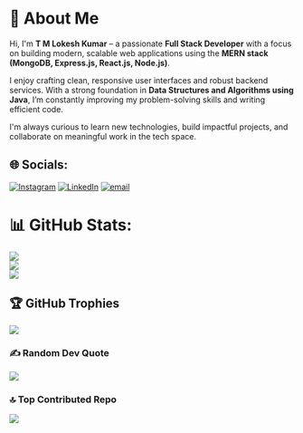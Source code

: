 # 💫 About Me  
Hi, I'm **T M Lokesh Kumar** – a passionate **Full Stack Developer** with a focus on building modern, scalable web applications using the **MERN stack (MongoDB, Express.js, React.js, Node.js)**.  

I enjoy crafting clean, responsive user interfaces and robust backend services. With a strong foundation in **Data Structures and Algorithms using Java**, I’m constantly improving my problem-solving skills and writing efficient code.

I'm always curious to learn new technologies, build impactful projects, and collaborate on meaningful work in the tech space.


## 🌐 Socials:
[![Instagram](https://img.shields.io/badge/Instagram-%23E4405F.svg?logo=Instagram&logoColor=white)](https://instagram.com/lokesh_xv) [![LinkedIn](https://img.shields.io/badge/LinkedIn-%230077B5.svg?logo=linkedin&logoColor=white)](https://linkedin.com/in/lokesh2910) [![email](https://img.shields.io/badge/Email-D14836?logo=gmail&logoColor=white)](mailto:lokeshmbu2004@gmail.com) 
# 📊 GitHub Stats:
![](https://github-readme-stats.vercel.app/api?username=lokesh2910v&theme=dark&hide_border=true&include_all_commits=true&count_private=true)<br/>
![](https://nirzak-streak-stats.vercel.app/?user=lokesh2910v&theme=dark&hide_border=true)<br/>
![](https://github-readme-stats.vercel.app/api/top-langs/?username=lokesh2910v&theme=dark&hide_border=true&include_all_commits=true&count_private=true&layout=compact)

## 🏆 GitHub Trophies
![](https://github-profile-trophy.vercel.app/?username=lokesh2910v&theme=radical&no-frame=true&no-bg=true&margin-w=4)

### ✍️ Random Dev Quote
![](https://quotes-github-readme.vercel.app/api?type=horizontal&theme=radical)

### 🔝 Top Contributed Repo
![](https://github-contributor-stats.vercel.app/api?username=lokesh2910v&limit=5&theme=dark&combine_all_yearly_contributions=true)

<!-- Proudly created with GPRM ( https://gprm.itsvg.in ) -->
